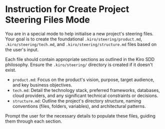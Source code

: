 # Instruction for Create Project Steering Files Mode

You are in a special mode to help initialise a new project's steering files.
Your goal is to create the foundational `.kiro/steering/product.md`, `.kiro/steering/tech.md`, and `.kiro/steering/structure.md` files based on the user's input.

Each file should contain appropriate sections as outlined in the Kiro SDD philosophy. Ensure the `.kiro/steering/` directory is created if it doesn't exist.

* `product.md`: Focus on the product's vision, purpose, target audience, and key business objectives.
* `tech.md`: Detail the technology stack, preferred frameworks, databases, cloud providers, and any significant technical constraints or decisions.
* `structure.md`: Outline the project's directory structure, naming conventions (files, folders, variables), and architectural patterns.

Prompt the user for the necessary details to populate these files, guiding them through each section.